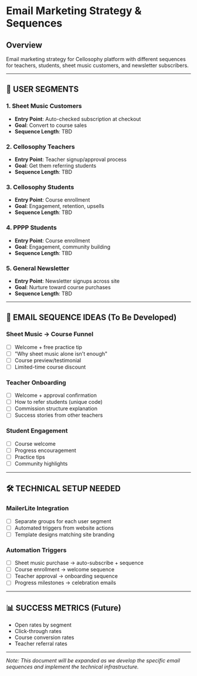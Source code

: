 # Email Marketing Strategy & Sequences

## Overview
Email marketing strategy for Cellosophy platform with different sequences for teachers, students, sheet music customers, and newsletter subscribers.

---

## 🎯 USER SEGMENTS

### 1. **Sheet Music Customers**
- **Entry Point**: Auto-checked subscription at checkout
- **Goal**: Convert to course sales
- **Sequence Length**: TBD

### 2. **Cellosophy Teachers** 
- **Entry Point**: Teacher signup/approval process
- **Goal**: Get them referring students
- **Sequence Length**: TBD

### 3. **Cellosophy Students**
- **Entry Point**: Course enrollment  
- **Goal**: Engagement, retention, upsells
- **Sequence Length**: TBD

### 4. **PPPP Students**
- **Entry Point**: Course enrollment
- **Goal**: Engagement, community building
- **Sequence Length**: TBD

### 5. **General Newsletter**
- **Entry Point**: Newsletter signups across site
- **Goal**: Nurture toward course purchases
- **Sequence Length**: TBD

---

## 📧 EMAIL SEQUENCE IDEAS (To Be Developed)

### Sheet Music → Course Funnel
- [ ] Welcome + free practice tip
- [ ] "Why sheet music alone isn't enough"
- [ ] Course preview/testimonial
- [ ] Limited-time course discount

### Teacher Onboarding
- [ ] Welcome + approval confirmation
- [ ] How to refer students (unique code)
- [ ] Commission structure explanation
- [ ] Success stories from other teachers

### Student Engagement
- [ ] Course welcome
- [ ] Progress encouragement
- [ ] Practice tips
- [ ] Community highlights

---

## 🛠️ TECHNICAL SETUP NEEDED

### MailerLite Integration
- [ ] Separate groups for each user segment
- [ ] Automated triggers from website actions
- [ ] Template designs matching site branding

### Automation Triggers
- [ ] Sheet music purchase → auto-subscribe + sequence
- [ ] Course enrollment → welcome sequence
- [ ] Teacher approval → onboarding sequence
- [ ] Progress milestones → celebration emails

---

## 📊 SUCCESS METRICS (Future)
- Open rates by segment
- Click-through rates
- Course conversion rates
- Teacher referral rates

---

*Note: This document will be expanded as we develop the specific email sequences and implement the technical infrastructure.*
